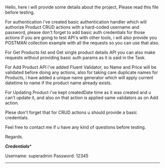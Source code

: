 Hello, here i will provide some details about the project, Please read this file before testing.

For authentication i've created basic authentication handler which will authorize Product CRUD actions
with a hard-coded username and password, please don't forget to add basic auth credentials for those actions
if you are going to test API's with other tools, i will also provide you POSTMAN collection example with all the requests
so you can use that also.

For Get Products list and Get single product details API you can also make requests without providing basic auth params as it is said in the Task.

For Add Product API i've added Fluent Validator, so Name and Price will be validated before doing any actions,
also for taking care duplicate names for Products, i have added a unique name generator which will apply current datetime to name if 
the product name already exists.

For Updating Product i've kept createdDate time as it was created and u can't update it, and also on that action 
is applied same validators as on Add action.

Plese don't forget that for CRUD actions u should provide a basic credentials.

Feel free to contact me if u have any kind of questions before testing.

Regards.



*****Credentials******

Username: superadmin
Password: 12345

**********************
